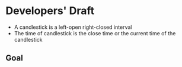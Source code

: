 # Developers' Draft

- A candlestick is a left-open right-closed interval
- The time of candlestick is the close time or the current time of the candlestick


## Goal
